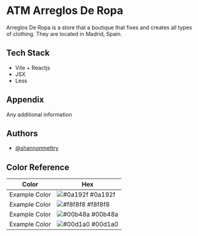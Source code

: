 
# ATM Arreglos De Ropa

Arreglos De Ropa is a store that a boutique that fixes and creates all types of clothing.
They are located in Madrid, Spain. 


## Tech Stack

 - Vite + Reactjs
 - JSX 
 - Less


## Appendix

Any additional information 


## Authors

- [@shannonmettry](https://www.linkedin.com/in/shannon-mettry/)

## Color Reference

| Color             | Hex                                                                |
| ----------------- | ------------------------------------------------------------------ |
| Example Color | ![#0a192f](https://via.placeholder.com/10/0a192f?text=+) #0a192f |
| Example Color | ![#f8f8f8](https://via.placeholder.com/10/f8f8f8?text=+) #f8f8f8 |
| Example Color | ![#00b48a](https://via.placeholder.com/10/00b48a?text=+) #00b48a |
| Example Color | ![#00d1a0](https://via.placeholder.com/10/00b48a?text=+) #00d1a0 |

